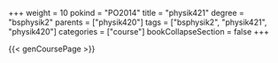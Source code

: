 +++
weight = 10
pokind = "PO2014"
title = "physik421"
degree = "bsphysik2"
parents = ["physik420"]
tags = ["bsphysik2", "physik421", "physik420"]
categories = ["course"]
bookCollapseSection = false
+++

{{< genCoursePage >}}
